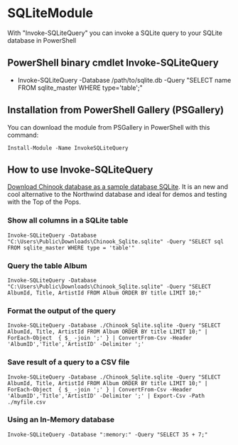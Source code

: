 # SQLiteModule
With "Invoke-SQLiteQuery" you can invoke a SQLite query to your SQLite database in PowerShell


PowerShell binary cmdlet Invoke-SQLiteQuery
------------------------------------------------------------

* Invoke-SQLiteQuery -Database /path/to/sqlite.db -Query "SELECT name FROM sqlite_master WHERE type='table';"


Installation from PowerShell Gallery (PSGallery)
------------------------------------------------

You can download the module from PSGallery in PowerShell with this command:

```Install-Module -Name InvokeSQLiteQuery```

How to use Invoke-SQLiteQuery
-----------------------------

[Download Chinook database as a sample database SQLite](https://github.com/lerocha/chinook-database/blob/master/ChinookDatabase/DataSources/Chinook_Sqlite.sqlite). It is an new and cool alternative to the Northwind database and ideal for demos and testing with the Top of the Pops.

### Show all columns in a SQLite table

```
Invoke-SQLiteQuery -Database "C:\Users\Public\Downloads\Chinook_Sqlite.sqlite" -Query "SELECT sql FROM sqlite_master WHERE type = 'table'"
 ```
 
### Query the table Album

``` 
Invoke-SQLiteQuery -Database "C:\Users\Public\Downloads\Chinook_Sqlite.sqlite" -Query "SELECT AlbumId, Title, ArtistId FROM Album ORDER BY title LIMIT 10;"
```
### Format the output of the query

```
Invoke-SQLiteQuery -Database ./Chinook_Sqlite.sqlite -Query "SELECT AlbumId, Title, ArtistId FROM Album ORDER BY title LIMIT 10;" | ForEach-Object  { $_ -join ';' } | ConvertFrom-Csv -Header 'AlbumID','Title','ArtistID' -Delimiter ';'
```

### Save result of a query to a CSV file

```
Invoke-SQLiteQuery -Database ./Chinook_Sqlite.sqlite -Query "SELECT AlbumId, Title, ArtistId FROM Album ORDER BY title LIMIT 10;" | ForEach-Object  { $_ -join ';' } | ConvertFrom-Csv -Header 'AlbumID','Title','ArtistID' -Delimiter ';' | Export-Csv -Path ./myfile.csv
```

### Using an In-Memory database

```
Invoke-SQLiteQuery -Database ":memory:" -Query "SELECT 35 + 7;"
```

